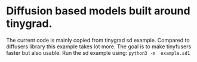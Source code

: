# Diffusion based models built around tinygrad.
The current code is mainly copied from tinygrad sd example. 
Compared to diffusers library this example takes lot more. 
The goal is to make tinyfusers faster but also usable. 
Run the sd example using: `python3 -m  example.sd1`